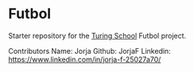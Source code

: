 # Futbol

Starter repository for the [Turing School](https://turing.io/) Futbol project.


Contributors 
Name: Jorja
Github: JorjaF
Linkedin: https://www.linkedin.com/in/jorja-f-25027a70/
